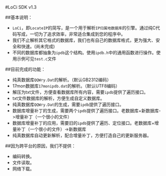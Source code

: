 #LoCi SDK v1.3

##基本说明：
- `LoCi`，即`LocateIP`的简写，是一个用于解析`IP归属地数据库`的引擎。通过纯C代码写成，一切为了追求效率，非常适合集成到您的程序中。
- 我们不止解析其它格式的数据库，我们也有自己的数据库格式，更为强大、安全和快速。(尚未完成)
- 不同的数据库都抽象为`ipdb`这个结构。使用`ipdb.h`中的通用函数进行操作。使用示例可见`test.c`文件

##目前完成的功能：
- 纯真数据库`QQWry.Dat`的解析。（默认GB2312编码）
- 17mon数据库`17monipdb.dat`的解析。（默认UTF8编码）
- 解压为txt文件，方便查看数据库所有内容，需要`ipdb`提供了遍历接口。
- txt文件数据库的解析，方便生成自定义数据库。
- 纯真数据库`QQWry.Dat`的生成，需要`ipdb`提供了遍历接口。
- 数据库增量补丁的生成，需要两个`ipdb`提供了遍历接口。老数据库+新数据库->增量补丁（一个很小的文件）
- 数据库增量补丁的应用，需要旧的`ipdb`提供了遍历、定位接口。老数据库+增量补丁（一个很小的文件）->新数据库
- 纯真数据库自动更新解析，配合增量补丁，方便打造自己的更新服务器。

##因为跨平台的原因，我们不提供：
- 编码转换。
- 文件读取。
- 网络下载。
